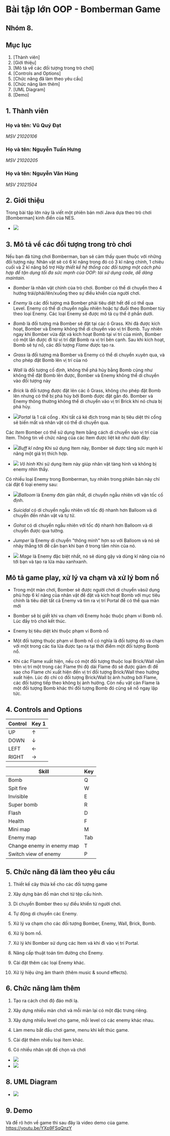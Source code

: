# Bài tập lớn OOP - Bomberman Game
## **Nhóm 8.**

## **Mục lục**
1. [Thành viên]
1. [Giới thiệu]
3. [Mô tả về các đối tượng trong trò chơi]
4. [Controls and Options]
5. [Chức năng đã làm theo yêu cầu]
6. [Chức năng làm thêm]
7. [UML Diagram]
8. [Demo]

## **1. Thành viên**
### **Họ và tên: Vũ Quý Đạt**
*MSV 21020106*
### **Họ và tên: Nguyễn Tuấn Hưng**
*MSV 21020205*
### **Họ và tên: Nguyễn Văn Hùng**
*MSV 21021504*
## **2. Giới thiệu**
Trong bài tập lớn này là viết một phiên bản mới Java dựa theo trò chơi [Bomberman] kinh điển của NES.
- ![](src/main/resources/introduce/introducegamr.png)




## **3. Mô tả về các đối tượng trong trò chơi**
Nếu bạn đã từng chơi Bomberman, bạn sẽ cảm thấy quen thuộc với những đối tượng này.
Nhân vật sẽ có 6 kĩ năng trong đó có 3 kĩ năng chính, 1 chiêu cuối và 2 kĩ năng bổ trợ
*Hãy thiết kế hệ thống các đối tượng một cách phù hợp để tận dụng tối đa sức mạnh của OOP: tái sử dụng code, dễ dàng maintain.*

- *Bomber* là nhân vật chính của trò chơi. Bomber có thể di chuyển theo 4 hướng trái/phải/lên/xuống theo sự điều khiển của người chơi.

- *Enemy* là các đối tượng mà Bomber phải tiêu diệt hết để có thể qua Level. Enemy có thể di chuyển ngẫu nhiên hoặc tự đuổi theo Bomber tùy theo loại Enemy. Các loại Enemy sẽ được mô tả cụ thể ở phần dưới.

- *Bomb* là đối tượng mà Bomber sẽ đặt tại các ô Grass. Khi đã được kích hoạt, Bomber và Enemy không thể di chuyển vào vị trí Bomb. Tuy nhiên ngay khi Bomber vừa đặt và kích hoạt Bomb tại ví trí của mình, Bomber có một lần được đi từ vị trí đặt Bomb ra vị trí bên cạnh. Sau khi kích hoạt, Bomb sẽ tự nổ, các đối tượng *Flame*  được tạo ra.

- *Grass* là đối tượng mà Bomber và Enemy có thể di chuyển xuyên qua, và cho phép đặt Bomb lên vị trí của nó

- *Wall* là đối tượng cố định, không thể phá hủy bằng Bomb cũng như không thể đặt Bomb lên được, Bomber và Enemy không thể di chuyển vào đối tượng này

- *Brick* là đối tượng được đặt lên các ô Grass, không cho phép đặt Bomb lên nhưng có thể bị phá hủy bởi Bomb được đặt gần đó. Bomber và Enemy thông thường không thể di chuyển vào vị trí Brick khi nó chưa bị phá hủy.

- ![](src/main/resources/introduce/horizontal_up.png)*Portal* là 1 cái cổng . Khi tất cả kẻ địch trong màn bị tiêu diệt thì cổng sẽ biến mất và nhân vật có thể di chuyển qua.

 
Các *Item* Bomber có thể sử dụng Item bằng cách di chuyển vào vị trí của Item. Thông tin về chức năng của các Item được liệt kê như dưới đây:
- ![](src/main/resources/introduce/.png)*Buff kĩ năng* Khi sử dụng Item này, Bomber sẽ được tăng sức mạnh kĩ năng một giá trị thích hợp.

- ![](src/main/resources/introduce/invisible.png) *Vô hình* Khi sử dụng Item này giúp nhân vật tàng hình và không bị enemy nhìn thấy.



Có nhiều loại Enemy trong Bomberman, tuy nhiên trong phiên bản này chỉ cài đặt 6 loại enemy sau:

- ![](src/main/resources/introduce/enemy.png)*Balloom* là Enemy đơn giản nhất, di chuyển ngẫu nhiên với vận tốc cố định.

- *Suicidal* có di chuyển ngẫu nhiên với tốc độ nhanh hơn Balloom và di chuyển đến nhân vật và tự tử.

- *Gohst* có di chuyển ngẫu nhiên với tốc độ nhanh hơn Balloom và di chuyển được qua tường.

- *Jumper* là Enemy di chuyển "thông minh" hơn so với Balloom và nó sẽ nhảy thẳng tới để cắn bạn khi bạn ở trong tầm nhìn của nó.

- ![](src/main/resources/introduce/mage.png) *Mage* là Enemy đặc biệt nhất, nó sẽ dùng gậy và dùng kĩ năng của nó tới bạn và tạo ra lửa màu xanhxanh.


## Mô tả game play, xử lý va chạm và xử lý bom nổ
- Trong một màn chơi, Bomber sẽ được người chơi di chuyển vàsử dụng phù hợp 6 kĩ năng của nhân vật để đặt và kích hoạt Bomb với mục tiêu chính là tiêu diệt tất cả Enemy và tìm ra vị trí Portal để có thể qua màn mới

- Bomber sẽ bị giết khi va chạm với Enemy hoặc thuộc phạm vi Bomb nổ. Lúc đấy trò chơi kết thúc.

- Enemy bị tiêu diệt khi thuộc phạm vi Bomb nổ

- Một đối tượng thuộc phạm vi Bomb nổ có nghĩa là đối tượng đó va chạm với một trong các tia lửa được tạo ra tại thời điểm một đối tượng Bomb nổ.


- Khi các Flame xuất hiện, nếu có một đối tượng thuộc loại Brick/Wall nằm trên vị trí một trong các Flame thì độ dài Flame đó sẽ được giảm đi để sao cho Flame chỉ xuất hiện đến vị trí đối tượng Brick/Wall theo hướng xuất hiện. Lúc đó chỉ có đối tượng Brick/Wall bị ảnh hưởng bởi Flame, các đối tượng tiếp theo không bị ảnh hưởng. Còn nếu vật cản Flame là một đối tượng Bomb khác thì đối tượng Bomb đó cũng sẽ nổ ngay lập tức.

## **4. Controls and Options**

| Control | Key 1 |
|---------|-------|
| UP      | ↑     |
| DOWN    |  ↓    |
| LEFT    |  ←    |
| RIGHT   |  →    |

| Skill | Key  |
|------------|-------|
| Bomb       | Q     |
| Spit fire  |  W    |
| Invisible  |  E    |
| Super bomb |  R    |
| Flash      | D     |
| Health     | F     |
| Mini map   | M     |
| Enemy map  | Tab   |
| Change enemy in enemy map | T |
|Switch view of enemy | P |
 

## **5. Chức năng đã làm theo yêu cầu**
1. Thiết kế cây thừa kế cho các đối tượng game
2. Xây dựng bản đồ màn chơi từ tệp cấu hình.
3. Di chuyển Bomber theo sự điều khiển từ người chơi.
4. Tự động di chuyển các Enemy.
5. Xử lý va chạm cho các đối tượng Bomber, Enemy, Wall, Brick, Bomb.
6. Xử lý bom nổ.
7. Xử lý khi Bomber sử dụng các Item và khi đi vào vị trí Portal.

8. Nâng cấp thuật toán tìm đường cho Enemy.
9. Cài đặt thêm các loại Enemy khác.
10. Xử lý hiệu ứng âm thanh (thêm music & sound effects).

## **6. Chức năng làm thêm**
1. Tạo ra cách chơi độ đáo mới lạ.

2. Xây dựng nhiều màn chơi và mỗi màn lại có một đặc trưng riêng.

3. Xây dựng nhiều level cho game, mỗi level có các enemy khác nhau.

4. Làm menu bắt đầu chơi game, menu khi kết thúc game.

5. Cài đặt thêm nhiều loại Item khác.

6. Có nhiều nhân vật để chọn và chơi
- ![](src/main/resources/introduce/charater.png)
- ![](src/main/resources/introduce/charater2.png)
## **8. UML Diagram**
- ![](src/main/resources/introduce/diagram.png)

## **9. Demo**
Và để rõ hơn về game thì sau đây là video demo của game.
https://youtu.be/YXp9FSqQnzY
